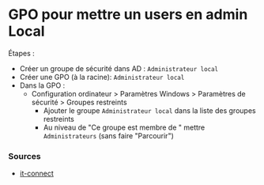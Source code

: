 # GPO pour mettre un users en admin Local

Étapes :

- Créer un groupe de sécurité dans AD : `Administrateur local`
- Créer une GPO (à la racine): `Administrateur local`
- Dans la GPO : 
  - Configuration ordinateur > Paramètres Windows > Paramètres de sécurité > Groupes restreints
    - Ajouter le groupe `Administrateur local` dans la liste des groupes restreints
    - Au niveau de "Ce groupe est membre de " mettre `Administrateurs` (sans faire "Parcourir")




### Sources

- [it-connect](https://www.it-connect.fr/gpo-definir-un-utilisateur-administrateur-local-de-tous-les-pcs/)